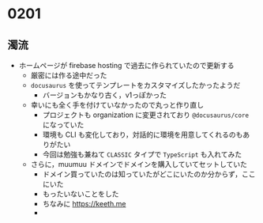 # 0201

## 濁流

- ホームページが firebase hosting で過去に作られていたので更新する
  - 厳密には作る途中だった
  - `docusaurus` を使ってテンプレートをカスタマイズしたかったようだ
    - バージョンもかなり古く，v1っぽかった
  - 幸いにも全く手を付けていなかったので丸っと作り直し
    - プロジェクトも organization に変更されており `@docusaurus/core` になっていた
    - 環境も CLI も変化しており，対話的に環境を用意してくれるのもありがたい
    - 今回は勉強も兼ねて `CLASSIC` タイプで `TypeScript` も入れてみた
  - さらに，muumuu ドメインでドメインを購入していてセットしていた
    - ドメイン買っていたのは知っていたがどこにいたのか分からず，ここにいた
    - もったいないことをした
    - ちなみに https://keeth.me
    -